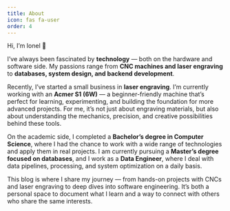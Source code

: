 ```yaml
---
title: About
icon: fas fa-user
order: 4
---
```


Hi, I’m Ionel 👋

I’ve always been fascinated by **technology** — both on the hardware and software side. My passions range from **CNC machines and laser engraving** to **databases, system design, and backend development**.

Recently, I’ve started a small business in **laser engraving**. I’m currently working with an **Acmer S1 (6W)** — a beginner-friendly machine that’s perfect for learning, experimenting, and building the foundation for more advanced projects. For me, it’s not just about engraving materials, but also about understanding the mechanics, precision, and creative possibilities behind these tools.

On the academic side, I completed a **Bachelor’s degree in Computer Science**, where I had the chance to work with a wide range of technologies and apply them in real projects. I am currently pursuing a **Master’s degree focused on databases**, and I work as a **Data Engineer**, where I deal with data pipelines, processing, and system optimization on a daily basis.

This blog is where I share my journey — from hands-on projects with CNCs and laser engraving to deep dives into software engineering. It’s both a personal space to document what I learn and a way to connect with others who share the same interests.
